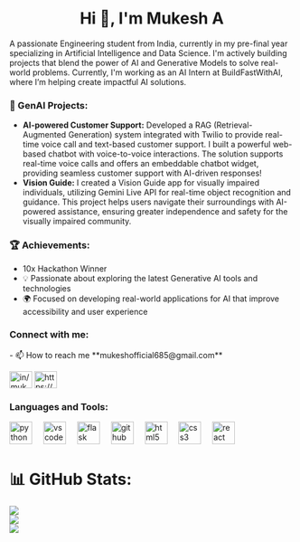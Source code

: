 <h1 align="center">Hi 👋, I'm Mukesh A</h1>

<p> A passionate Engineering student from India, currently in my pre-final year specializing in Artificial Intelligence and Data Science. I'm actively building projects that blend the power of AI and Generative Models to solve real-world problems. Currently, I'm working as an AI Intern at BuildFastWithAI, where I’m helping create impactful AI solutions.</p>

<h3>🌟 GenAI Projects:</h3>
<ul>
  <li><strong>AI-powered Customer Support:</strong> Developed a RAG (Retrieval-Augmented Generation) system integrated with Twilio to provide real-time voice call and text-based customer support. I built a powerful web-based chatbot with voice-to-voice interactions. The solution supports real-time voice calls and offers an embeddable chatbot widget, providing seamless customer support with AI-driven responses!</li>
  <li><strong>Vision Guide:</strong> I created a Vision Guide app for visually impaired individuals, utilizing Gemini Live API for real-time object recognition and guidance. This project helps users navigate their surroundings with AI-powered assistance, ensuring greater independence and safety for the visually impaired community.</li>
</ul>

<h3>🏆 Achievements:</h3>
<ul>
  <li>10x Hackathon Winner</li>
  <li>💡 Passionate about exploring the latest Generative AI tools and technologies</li>
  <li>🌍 Focused on developing real-world applications for AI that improve accessibility and user experience</li>
</ul>


<h3 align="left">Connect with me:</h3>
- 📫 How to reach me **mukeshofficial685@gmail.com**

<p align="left">
<a href="https://www.linkedin.com/in/mukesh-a-980076244/" target="blank"><img align="center" src="https://raw.githubusercontent.com/rahuldkjain/github-profile-readme-generator/master/src/images/icons/Social/linked-in-alt.svg" alt="in/mukesh-a-980076244" height="30" width="40" /></a>
<a href="https://www.codechef.com/users/mukeshofficial" target="blank"><img align="center" src="https://cdn.jsdelivr.net/npm/simple-icons@3.1.0/icons/codechef.svg" alt="https://www.codechef.com/users/mukeshofficial" height="30" width="40" /></a>
</p>

<h3 align="left">Languages and Tools:</h3><div align="left">
  <img src="https://cdn.jsdelivr.net/gh/devicons/devicon/icons/python/python-original.svg" height="40" alt="python logo"  />
  <img width="12" />
  <img src="https://cdn.jsdelivr.net/gh/devicons/devicon/icons/vscode/vscode-original.svg" height="40" alt="vscode logo"  />
  <img width="12" />
  <img src="https://cdn.jsdelivr.net/gh/devicons/devicon/icons/flask/flask-original.svg" height="40" alt="flask logo"  />
  <img width="12" />
  <img src="https://cdn.jsdelivr.net/gh/devicons/devicon/icons/github/github-original.svg" height="40" alt="github logo"  />
  <img width="12" />
  <img src="https://cdn.jsdelivr.net/gh/devicons/devicon/icons/html5/html5-original.svg" height="40" alt="html5 logo"  />
  <img width="12" />
  <img src="https://cdn.jsdelivr.net/gh/devicons/devicon/icons/css3/css3-original.svg" height="40" alt="css3 logo"  />
  <img width="12" />
  <img src="https://cdn.jsdelivr.net/gh/devicons/devicon/icons/react/react-original.svg" height="40" alt="react logo"  />
</div>

###


# 📊 GitHub Stats:
![](https://github-readme-stats.vercel.app/api?username=MukeshAofficial&theme=dark&hide_border=true&include_all_commits=false&count_private=false)<br/>
![](https://github-readme-streak-stats.herokuapp.com/?user=MukeshAofficial&theme=dark&hide_border=true)<br/>
![](https://github-readme-stats.vercel.app/api/top-langs/?username=MukeshAofficial&theme=dark&hide_border=true&include_all_commits=false&count_private=false&layout=compact)


